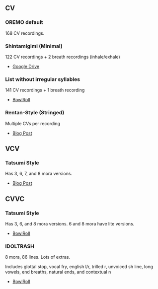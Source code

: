## CV

### OREMO default

168 CV recordings.

### Shintamigimi (Minimal)

122 CV recordings + 2 breath recordings (inhale/exhale)

- [Google Drive](https://drive.google.com/file/d/1kiV8vkXa8au3wKADIAzLVLmuDHxScYBK/view?usp=sharing)

### List without irregular syllables

141 CV recordings + 1 breath recording

- [BowlRoll](https://bowlroll.net/file/284860)

### Rentan-Style (Stringed)

Multiple CVs per recording

- [Blog Post](https://tatsu3.hateblo.jp/entry/ar491077)

## VCV

### Tatsumi Style

Has 3, 6, 7, and 8 mora versions.

- [Blog Post](https://tatsu3.hateblo.jp/entry/ar426004)

## CVVC

### Tatsumi Style

Has 3, 6, and 8 mora versions. 6 and 8 mora have lite versions.

- [BowlRoll](https://bowlroll.net/file/119910)

### IDOLTRASH

8 mora, 86 lines. Lots of extras.

Includes glottal stop, vocal fry, english l/r, trilled r, unvoiced sh line, long vowels, end breaths, natural ends, and contextual n

- [BowlRoll](https://bowlroll.net/file/273316)